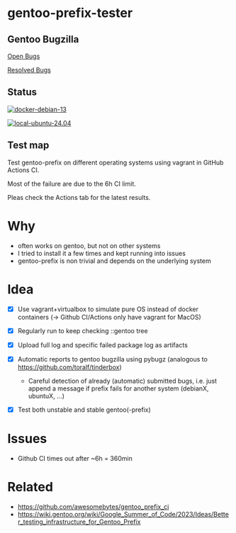 # gentoo-prefix-tester

## Gentoo Bugzilla

[Open Bugs](https://bugs.gentoo.org/buglist.cgi?component=Prefix%20Support&email1=apn-pucky@gentoo.org&emailreporter1=1&emailtype1=substring&f1=reporter&list_id=6844761&o1=equals&query_format=advanced&resolution=---&short_desc=bootstrap-prefix.sh%20fails&short_desc_type=allwordssubstr&v1=%25user%25)

[Resolved Bugs](https://bugs.gentoo.org/buglist.cgi?bug_status=RESOLVED&component=Prefix%20Support&email1=apn-pucky@gentoo.org&emailcc1=1&emailtype1=substring&f1=reporter&list_id=6844770&o1=equals&query_format=advanced&v1=%25user%25)

## Status

[![docker-debian-13](https://github.com/APN-Pucky/gentoo-prefix-tester/actions/workflows/docker-debian-13.yml/badge.svg)](https://github.com/APN-Pucky/gentoo-prefix-tester/actions/workflows/docker-debian-13.yml)

[![local-ubuntu-24.04](https://github.com/APN-Pucky/gentoo-prefix-tester/actions/workflows/local-ubuntu-24.04.yml/badge.svg)](https://github.com/APN-Pucky/gentoo-prefix-tester/actions/workflows/local-ubuntu-24.04.yml)

## Test map

Test gentoo-prefix on different operating systems using vagrant in GitHub Actions CI.

Most of the failure are due to the 6h CI limit.

Pleas check the Actions tab for the latest results.


# Why

- often works on gentoo, but not on other systems
- I tried to install it a few times and kept running into issues
- gentoo-prefix is non trivial and depends on the underlying system

# Idea

- [x] Use vagrant+virtualbox to simulate pure OS instead of docker containers (-> Github CI/Actions only have vagrant for MacOS)
- [x] Regularly run to keep checking ::gentoo tree
- [x] Upload full log and specific failed package log as artifacts
- [x] Automatic reports to gentoo bugzilla using pybugz (analogous to https://github.com/toralf/tinderbox)  
  - Careful detection of already (automatic) submitted bugs, i.e. just append a message if prefix fails for another system (debianX, ubuntuX, ...)
- [x] Test both unstable and stable gentoo(-prefix)


# Issues

* Github CI times out after ~6h = 360min

# Related

* https://github.com/awesomebytes/gentoo_prefix_ci
* https://wiki.gentoo.org/wiki/Google_Summer_of_Code/2023/Ideas/Better_testing_infrastructure_for_Gentoo_Prefix
